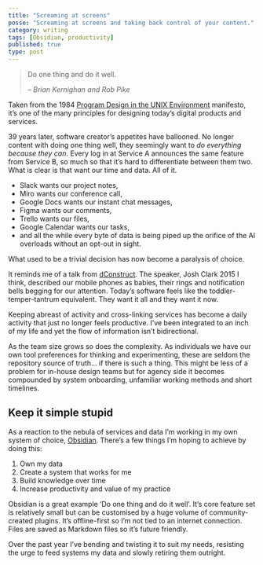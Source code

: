 ```yaml
---
title: "Screaming at screens"
posse: "Screaming at screens and taking back control of your content."
category: writing
tags: [Obsidian, productivity]
published: true
type: post
---
```


> Do one thing and do it well.
> 
> *– Brian Kernighan and Rob Pike*

Taken from the 1984 [Program Design in the UNIX Environment](https://harmful.cat-v.org/cat-v/unix_prog_design.pdf) manifesto, it’s one of the many principles for designing today’s digital products and services.

39 years later, software creator’s appetites have ballooned. No longer content with doing one thing well, they seemingly want to *do everything because they can*. Every log in at Service A announces the same feature from Service B, so much so that it’s hard to differentiate between them two. What is clear is that want our time and data. All of it.

- Slack wants our project notes,
- Miro wants our conference call,
- Google Docs wants our instant chat messages,
- Figma wants our comments,
- Trello wants our files,
- Google Calendar wants our tasks,
- and all the while every byte of data is being piped up the orifice of the AI overloads without an opt-out in sight.

What used to be a trivial decision has now become a paralysis of choice.

It reminds me of a talk from [dConstruct](https://archive.dconstruct.org/). The speaker, Josh Clark 2015 I think, described our mobile phones as babies, their rings and notification bells begging for our attention. Today’s software feels like the toddler-temper-tantrum equivalent. They want it all and they want it now.

Keeping abreast of activity and cross-linking services has become a daily activity that just no longer feels productive. I’ve been integrated to an inch of my life and yet the flow of information isn’t bidirectional.

As the team size grows so does the complexity. As individuals we have our own tool preferences for thinking and experimenting, these are seldom the repository source of truth… if there is such a thing. This might be less of a problem for in-house design teams but for agency side it becomes compounded by system onboarding, unfamiliar working methods and short timelines.

## Keep it simple stupid

As a reaction to the nebula of services and data I’m working in my own system of choice, [Obsidian](https://obsidian.md/). There’s a few things I’m hoping to achieve by doing this:

1. Own my data
2. Create a system that works for me
3. Build knowledge over time
4. Increase productivity and value of my practice

Obsidian is a great example ‘Do one thing and do it well’. It’s core feature set is relatively small but can be customised by a huge volume of community-created plugins. It’s offline-first so I’m not tied to an internet connection. Files are saved as Markdown files so it’s future friendly.

Over the past year I’ve bending and twisting it to suit my needs, resisting the urge to feed systems my data and slowly retiring them outright.